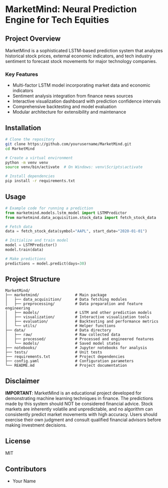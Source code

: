 # MarketMind: Neural Prediction Engine for Tech Equities

## Project Overview

MarketMind is a sophisticated LSTM-based prediction system that analyzes historical stock prices, external economic indicators, and tech industry sentiment to forecast stock movements for major technology companies.

### Key Features

- Multi-factor LSTM model incorporating market data and economic indicators
- Sentiment analysis integration from finance news sources
- Interactive visualization dashboard with prediction confidence intervals
- Comprehensive backtesting and model evaluation
- Modular architecture for extensibility and maintenance

## Installation

```bash
# Clone the repository
git clone https://github.com/yourusername/MarketMind.git
cd MarketMind

# Create a virtual environment
python -m venv venv
source venv/bin/activate  # On Windows: venv\Scripts\activate

# Install dependencies
pip install -r requirements.txt
```

## Usage

```python
# Example code for running a prediction
from marketmind.models.lstm_model import LSTMPredictor
from marketmind.data_acquisition.stock_data import fetch_stock_data

# Fetch data
data = fetch_stock_data(symbol="AAPL", start_date="2020-01-01")

# Initialize and train model
model = LSTMPredictor()
model.train(data)

# Make predictions
predictions = model.predict(days=30)
```

## Project Structure

```
MarketMind/
├── marketmind/                # Main package
│   ├── data_acquisition/      # Data fetching modules
│   ├── preprocessing/         # Data preparation and feature engineering
│   ├── models/                # LSTM and other prediction models
│   ├── visualization/         # Interactive visualization tools
│   ├── evaluation/            # Backtesting and performance metrics
│   └── utils/                 # Helper functions
├── data/                      # Data directory
│   ├── raw/                   # Raw collected data
│   ├── processed/             # Processed and engineered features
│   └── models/                # Saved model states
├── notebooks/                 # Jupyter notebooks for analysis
├── tests/                     # Unit tests
├── requirements.txt           # Project dependencies
├── config.yaml                # Configuration parameters
└── README.md                  # Project documentation
```

## Disclaimer

**IMPORTANT**: MarketMind is an educational project developed for demonstrating machine learning techniques in finance. The predictions made by this system should NOT be considered financial advice. Stock markets are inherently volatile and unpredictable, and no algorithm can consistently predict market movements with high accuracy. Users should exercise their own judgment and consult qualified financial advisors before making investment decisions.

## License

MIT

## Contributors

- Your Name 